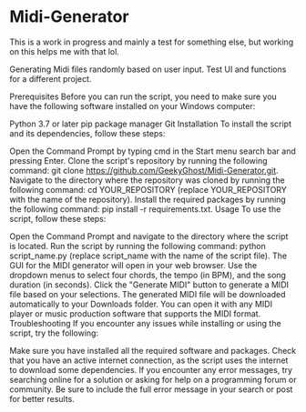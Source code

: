 # Midi-Generator

This is a work in progress and mainly a test for something else, but working on this helps me with that lol. 

Generating Midi files randomly based on user input. Test UI and functions for a different project. 

Prerequisites
Before you can run the script, you need to make sure you have the following software installed on your Windows computer:

Python 3.7 or later
pip package manager
Git
Installation
To install the script and its dependencies, follow these steps:

Open the Command Prompt by typing cmd in the Start menu search bar and pressing Enter.
Clone the script's repository by running the following command: git clone https://github.com/GeekyGhost/Midi-Generator.git.
Navigate to the directory where the repository was cloned by running the following command: cd YOUR_REPOSITORY (replace YOUR_REPOSITORY with the name of the repository).
Install the required packages by running the following command: pip install -r requirements.txt.
Usage
To use the script, follow these steps:

Open the Command Prompt and navigate to the directory where the script is located.
Run the script by running the following command: python script_name.py (replace script_name with the name of the script file).
The GUI for the MIDI generator will open in your web browser. Use the dropdown menus to select four chords, the tempo (in BPM), and the song duration (in seconds).
Click the "Generate MIDI" button to generate a MIDI file based on your selections.
The generated MIDI file will be downloaded automatically to your Downloads folder. You can open it with any MIDI player or music production software that supports the MIDI format.
Troubleshooting
If you encounter any issues while installing or using the script, try the following:

Make sure you have installed all the required software and packages.
Check that you have an active internet connection, as the script uses the internet to download some dependencies.
If you encounter any error messages, try searching online for a solution or asking for help on a programming forum or community. Be sure to include the full error message in your search or post for better results.
